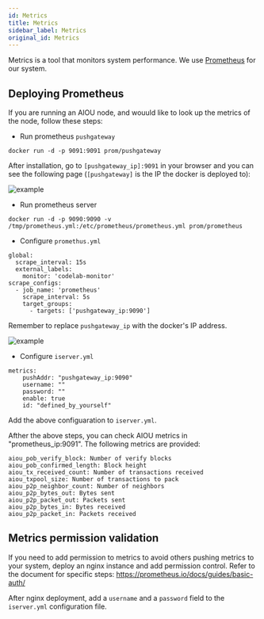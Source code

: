 ```yaml
---
id: Metrics
title: Metrics
sidebar_label: Metrics
original_id: Metrics
---
```


Metrics is a tool that monitors system performance. We use [Prometheus](https://prometheus.io) for our system.

## Deploying Prometheus

If you are running an AIOU node, and wouuld like to look up the metrics of the node, follow these steps:

* Run prometheus `pushgateway`

```
docker run -d -p 9091:9091 prom/pushgateway
```

After installation, go to `[pushgateway_ip]:9091` in your browser and you can see the following page (`[pushgateway]` is the IP the docker is deployed to):

![example](assets/doc004/pushgateway.png)

* Run prometheus server

```
docker run -d -p 9090:9090 -v /tmp/prometheus.yml:/etc/prometheus/prometheus.yml prom/prometheus
```

* Configure `promethus.yml`

```
global:
  scrape_interval: 15s
  external_labels:
    monitor: 'codelab-monitor'
scrape_configs:
  - job_name: 'prometheus'
    scrape_interval: 5s
    target_groups:
      - targets: ['pushgateway_ip:9090']
```

Remember to replace `pushgateway_ip` with the docker's IP address.

![example](assets/doc004/prometheus.png)

* Configure `iserver.yml`

```
metrics:
	pushAddr: "pushgateway_ip:9090"
	username: ""
	password: ""
	enable: true
	id: "defined_by_yourself"
```

Add the above configuaration to `iserver.yml`.

Afther the above steps, you can check AIOU metrics in "prometheus\_ip:9091". The following metrics are provided:

```
aiou_pob_verify_block: Number of verify blocks
aiou_pob_confirmed_length: Block height
aiou_tx_received_count: Number of transactions received
aiou_txpool_size: Number of transactions to pack
aiou_p2p_neighbor_count: Number of neighbors
aiou_p2p_bytes_out: Bytes sent
aiou_p2p_packet_out: Packets sent
aiou_p2p_bytes_in: Bytes received
aiou_p2p_packet_in: Packets received
```

## Metrics permission validation

If you need to add permission to metrics to avoid others pushing metrics to your system, deploy an nginx instance and add permission control. Refer to the document for specific steps: https://prometheus.io/docs/guides/basic-auth/

After nginx deployment, add a `username` and a `password` field to the `iserver.yml` configuration file.
